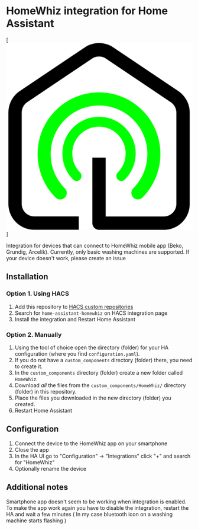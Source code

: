 # HomeWhiz integration for Home Assistant

[![HomeWhiz icon](./icons/icon.svg)]

Integration for devices that can connect to HomeWhiz mobile app (Beko, Grundig, Arcelik).
Currently, only basic washing machines are supported. If your device doesn't work, please create an issue

## Installation

### Option 1. Using HACS
1. Add this repository to [HACS custom repositories](https://hacs.xyz/docs/faq/custom_repositories/) 
2. Search for `home-assistant-homewhiz` on HACS integration page
3. Install the integration and Restart Home Assistant

### Option 2. Manually
1. Using the tool of choice open the directory (folder) for your HA configuration (where you find `configuration.yaml`).
2. If you do not have a `custom_components` directory (folder) there, you need to create it.
3. In the `custom_components` directory (folder) create a new folder called `HomeWhiz`.
4. Download _all_ the files from the `custom_components/HomeWhiz/` directory (folder) in this repository.
5. Place the files you downloaded in the new directory (folder) you created.
6. Restart Home Assistant

## Configuration

1. Connect the device to the HomeWhiz app on your smartphone
2. Close the app
3. In the HA UI go to "Configuration" -> "Integrations" click "+" and search for "HomeWhiz"
4. Optionally rename the device 


## Additional notes

Smartphone app doesn't seem to be working when integration is enabled. 
To make the app work again you have to disable the integration, restart the HA and wait a few minutes ( In my case bluetooth icon on a washing machine starts flashing )

